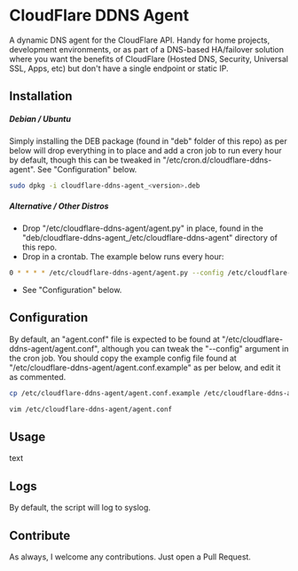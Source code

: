 # CloudFlare DDNS Agent
A dynamic DNS agent for the CloudFlare API. Handy for home projects, development environments, or as part of a DNS-based HA/failover solution where you want the benefits of CloudFlare (Hosted DNS, Security, Universal SSL, Apps, etc) but don't have a single endpoint or static IP.

## Installation

##### Debian / Ubuntu
Simply installing the DEB package (found in "deb" folder of this repo) as per below will drop everything in to place and add a cron job to run every hour by default, though this can be tweaked in "/etc/cron.d/cloudflare-ddns-agent". See "Configuration" below.
```bash
sudo dpkg -i cloudflare-ddns-agent_<version>.deb
```

##### Alternative / Other Distros
- Drop "/etc/cloudflare-ddns-agent/agent.py" in place, found in the "deb/cloudflare-ddns-agent_<version>/etc/cloudflare-ddns-agent" directory of this repo.
- Drop in a crontab. The example below runs every hour:
```bash
0 * * * * /etc/cloudflare-ddns-agent/agent.py --config /etc/cloudflare-ddns-agent/agent.conf
```
- See "Configuration" below.

## Configuration
By default, an "agent.conf" file is expected to be found at "/etc/cloudflare-ddns-agent/agent.conf", although you can tweak the "--config" argument in the cron job. You should copy the example config file found at "/etc/cloudflare-ddns-agent/agent.conf.example" as per below, and edit it as commented.

```bash
cp /etc/cloudflare-ddns-agent/agent.conf.example /etc/cloudflare-ddns-agent/agent.conf
```
```bash
vim /etc/cloudflare-ddns-agent/agent.conf
```

## Usage
text

## Logs
By default, the script will log to syslog.

## Contribute
As always, I welcome any contributions. Just open a Pull Request.
